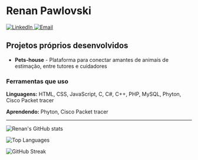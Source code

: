 # Renan Pawlovski

<div>
<a href="https://www.linkedin.com/in/renan-pawlovski/">
<img src="https://img.shields.io/badge/LinkedIn-Renan_Pawlovski-0077B5?style=for-the-badge&logo=linkedin" alt="LinkedIn" />
</a>
<a href="mailto:renan.pawlovski1@gmail.com">
<img src="https://img.shields.io/badge/Email-renan.pawlovski1@gmail.com-D14836?style=for-the-badge&logo=gmail" alt="Email" />
</a>
</div>

## Projetos próprios desenvolvidos

- **Pets-house** - Plataforma para conectar amantes de animais de estimação, entre tutores e cuidadores

### Ferramentas que uso

**Linguagens:** HTML, CSS, JavaScript, C, C#, C++, PHP, MySQL, Phyton, Cisco Packet tracer

**Aprendendo:** Phyton, Cisco Packet tracer

---

![Renan's GitHub stats](https://github-readme-stats.vercel.app/api?username=rpawlovski&show_icons=true&theme=merko)

![Top Languages](https://github-readme-stats.vercel.app/api/top-langs/?username=rpawlovski&layout=compact&theme=merko)

![GitHub Streak](https://github-readme-streak-stats.herokuapp.com/?user=rpawlovski&theme=tokyonight&hide_border=true)
